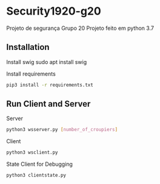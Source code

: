 # Security1920-g20

Projeto de segurança Grupo 20
Projeto feito em python 3.7

## Installation


Install swig
sudo apt install swig

Install requirements
```bash
pip3 install -r requirements.txt
```

## Run Client and Server

Server

```bash
python3 wsserver.py [number_of_croupiers]
```

Client

```bash
python3 wsclient.py
```

State Client for Debugging

```bash
python3 clientstate.py
```